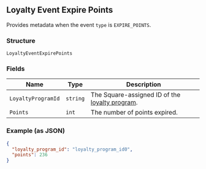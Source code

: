 ## Loyalty Event Expire Points

Provides metadata when the event `type` is `EXPIRE_POINTS`.

### Structure

`LoyaltyEventExpirePoints`

### Fields

| Name | Type | Description |
|  --- | --- | --- |
| `LoyaltyProgramId` | `string` | The Square-assigned ID of the [loyalty program](#type-LoyaltyProgram). |
| `Points` | `int` | The number of points expired. |

### Example (as JSON)

```json
{
  "loyalty_program_id": "loyalty_program_id0",
  "points": 236
}
```

